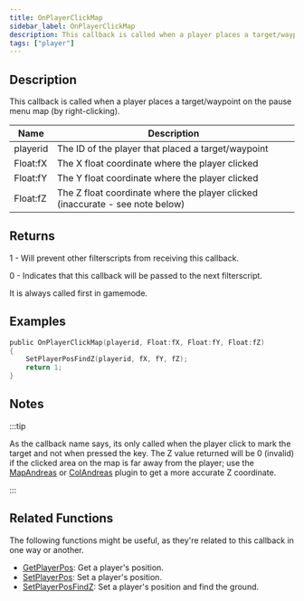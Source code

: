 ```yaml
---
title: OnPlayerClickMap
sidebar_label: OnPlayerClickMap
description: This callback is called when a player places a target/waypoint on the pause menu map (by right-clicking).
tags: ["player"]
---
```


## Description

This callback is called when a player places a target/waypoint on the pause menu map (by right-clicking).

| Name     | Description                                                                   |
| -------- | ----------------------------------------------------------------------------- |
| playerid | The ID of the player that placed a target/waypoint                            |
| Float:fX | The X float coordinate where the player clicked                               |
| Float:fY | The Y float coordinate where the player clicked                               |
| Float:fZ | The Z float coordinate where the player clicked (inaccurate - see note below) |

## Returns

1 - Will prevent other filterscripts from receiving this callback.

0 - Indicates that this callback will be passed to the next filterscript.

It is always called first in gamemode.

## Examples

```c
public OnPlayerClickMap(playerid, Float:fX, Float:fY, Float:fZ)
{
    SetPlayerPosFindZ(playerid, fX, fY, fZ);
    return 1;
}
```

## Notes

:::tip

As the callback name says, its only called when the player click to mark the target and not when pressed the key. The Z value returned will be 0 (invalid) if the clicked area on the map is far away from the player; use the [MapAndreas](https://github.com/philip1337/samp-plugin-mapandreas) or [ColAndreas](https://github.com/Pottus/ColAndreas) plugin to get a more accurate Z coordinate.

:::

## Related Functions

The following functions might be useful, as they're related to this callback in one way or another.

- [GetPlayerPos](../functions/GetPlayerPos): Get a player's position.
- [SetPlayerPos](../functions/SetPlayerPos): Set a player's position.
- [SetPlayerPosFindZ](../functions/SetPlayerPosFindZ): Set a player's position and find the ground.
